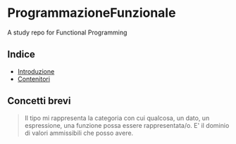 # ProgrammazioneFunzionale
A study repo for Functional Programming

## Indice

* [Introduzione](./intro-fp.md)
* [Contenitori](./container.md)

## Concetti brevi

> Il tipo mi rappresenta la categoria con cui qualcosa, un dato, un espressione, una funzione possa essere rappresentata/o. E' il dominio di valori ammissibili che posso avere.
